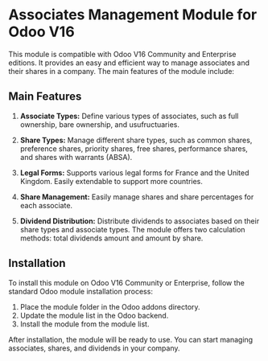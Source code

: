 # Associates Management Module for Odoo V16

This module is compatible with Odoo V16 Community and Enterprise editions. It provides an easy and efficient way to manage associates and their shares in a company. The main features of the module include:

## Main Features

1. **Associate Types:** Define various types of associates, such as full ownership, bare ownership, and usufructuaries.

2. **Share Types:** Manage different share types, such as common shares, preference shares, priority shares, free shares, performance shares, and shares with warrants (ABSA).

3. **Legal Forms:** Supports various legal forms for France and the United Kingdom. Easily extendable to support more countries.

4. **Share Management:** Easily manage shares and share percentages for each associate.

5. **Dividend Distribution:** Distribute dividends to associates based on their share types and associate types. The module offers two calculation methods: total dividends amount and amount by share.

## Installation

To install this module on Odoo V16 Community or Enterprise, follow the standard Odoo module installation process:

1. Place the module folder in the Odoo addons directory.
2. Update the module list in the Odoo backend.
3. Install the module from the module list.

After installation, the module will be ready to use. You can start managing associates, shares, and dividends in your company.
